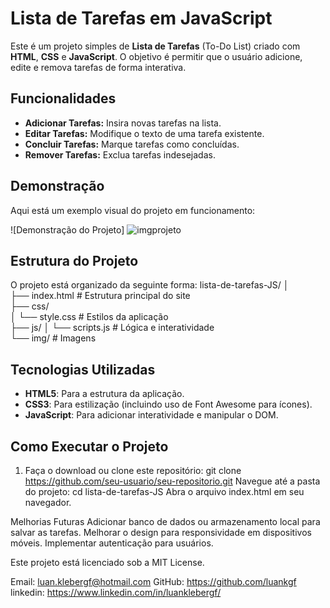 # Lista de Tarefas em JavaScript

Este é um projeto simples de **Lista de Tarefas** (To-Do List) criado com **HTML**, **CSS** e **JavaScript**. O objetivo é permitir que o usuário adicione, edite e remova tarefas de forma interativa.

## Funcionalidades
- **Adicionar Tarefas:** Insira novas tarefas na lista.
- **Editar Tarefas:** Modifique o texto de uma tarefa existente.
- **Concluir Tarefas:** Marque tarefas como concluídas.
- **Remover Tarefas:** Exclua tarefas indesejadas.

## Demonstração
Aqui está um exemplo visual do projeto em funcionamento:

![Demonstração do Projeto] ![imgprojeto](https://github.com/user-attachments/assets/31e1ce54-7aa8-4c78-9895-ef5670609697)

## Estrutura do Projeto
O projeto está organizado da seguinte forma:
lista-de-tarefas-JS/ │   
├── index.html # Estrutura principal do site  
├── css/   
│ └── style.css # Estilos da aplicação   
├── js/ │ └── scripts.js # Lógica e interatividade   
└── img/ # Imagens 


## Tecnologias Utilizadas
- **HTML5**: Para a estrutura da aplicação.
- **CSS3**: Para estilização (incluindo uso de Font Awesome para ícones).
- **JavaScript**: Para adicionar interatividade e manipular o DOM.

## Como Executar o Projeto
1. Faça o download ou clone este repositório:
   git clone https://github.com/seu-usuario/seu-repositorio.git
Navegue até a pasta do projeto:
cd lista-de-tarefas-JS
Abra o arquivo index.html em seu navegador.

Melhorias Futuras
Adicionar banco de dados ou armazenamento local para salvar as tarefas.
Melhorar o design para responsividade em dispositivos móveis.
Implementar autenticação para usuários.


Este projeto está licenciado sob a MIT License.



Email: luan.klebergf@hotmail.com
GitHub: https://github.com/luankgf
linkedin: https://www.linkedin.com/in/luanklebergf/
